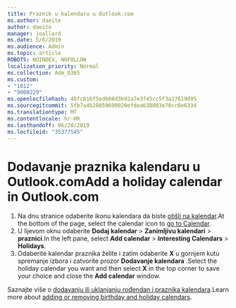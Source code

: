 ```yaml
---
title: Praznik u kalendaru u Outlook.com
ms.author: daeite
author: daeite
manager: joallard
ms.date: 5/6/2019
ms.audience: Admin
ms.topic: article
ROBOTS: NOINDEX, NOFOLLOW
localization_priority: Normal
ms.collection: Adm_O365
ms.custom:
- "1812"
- "9000229"
ms.openlocfilehash: 46fc81bf5ed608d3b92a7e3f45cc5f3a37619d95
ms.sourcegitcommit: 5fb7a4b28859690020efdea630d03e70cc0e6334
ms.translationtype: MT
ms.contentlocale: hr-HR
ms.lasthandoff: 06/28/2019
ms.locfileid: "35377545"
---
```

# <a name="add-a-holiday-calendar-in-outlookcom"></a><span data-ttu-id="d9ead-102">Dodavanje praznika kalendaru u Outlook.com</span><span class="sxs-lookup"><span data-stu-id="d9ead-102">Add a holiday calendar in Outlook.com</span></span>

1. <span data-ttu-id="d9ead-103">Na dnu stranice odaberite ikonu kalendara da biste [otišli na kalendar](https://outlook.live.com/mail/calendar).</span><span class="sxs-lookup"><span data-stu-id="d9ead-103">At the bottom of the page, select the calendar icon to [go to Calendar](https://outlook.live.com/mail/calendar).</span></span>
1. <span data-ttu-id="d9ead-104">U lijevom oknu odaberite **Dodaj kalendar** > **Zanimljivu kalendari** > **praznici**.</span><span class="sxs-lookup"><span data-stu-id="d9ead-104">In the left pane, select **Add calendar** > **Interesting Calendars** > **Holidays**.</span></span>
1. <span data-ttu-id="d9ead-105">Odaberite kalendar praznika želite i zatim odaberite **X** u gornjem kutu spremanje izbora i zatvorite prozor **Dodavanje kalendara** .</span><span class="sxs-lookup"><span data-stu-id="d9ead-105">Select the holiday calendar you want and then select **X** in the top corner to save your choice and close the **Add calendar** window.</span></span>

<span data-ttu-id="d9ead-106">Saznajte više o [dodavanju ili uklanjanju rođendan i praznika kalendara](https://support.office.com/article/b8e636da-fda8-413f-940e-68396efa49a6).</span><span class="sxs-lookup"><span data-stu-id="d9ead-106">Learn more about [adding or removing birthday and holiday calendars](https://support.office.com/article/b8e636da-fda8-413f-940e-68396efa49a6).</span></span>